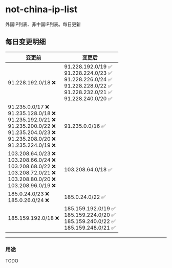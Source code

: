 # not-china-ip-list
外国IP列表、非中国IP列表。每日更新

每日变更明细
--------------------
|  变更前   | 变更后 |
|  ----  | ----  |
|  91.228.192.0/18 :x:  | 91.228.192.0/19 :white_check_mark: <br> 91.228.224.0/23 :white_check_mark: <br> 91.228.226.0/24 :white_check_mark: <br> 91.228.228.0/22 :white_check_mark: <br> 91.228.232.0/21 :white_check_mark: <br> 91.228.240.0/20 :white_check_mark: <br>  | 
|  91.235.0.0/17 :x: <br> 91.235.128.0/18 :x: <br> 91.235.192.0/21 :x: <br> 91.235.200.0/22 :x: <br> 91.235.204.0/23 :x: <br> 91.235.208.0/20 :x: <br> 91.235.224.0/19 :x: <br> | 91.235.0.0/16 :white_check_mark: | 
|  103.208.64.0/23 :x: <br> 103.208.66.0/24 :x: <br> 103.208.68.0/22 :x: <br> 103.208.72.0/21 :x: <br> 103.208.80.0/20 :x: <br> 103.208.96.0/19 :x: <br> | 103.208.64.0/18 :white_check_mark: | 
|  185.0.24.0/23 :x: <br> 185.0.26.0/24 :x: <br> | 185.0.24.0/22 :white_check_mark: | 
|  185.159.192.0/18 :x:  | 185.159.192.0/19 :white_check_mark: <br> 185.159.224.0/20 :white_check_mark: <br> 185.159.240.0/22 :white_check_mark: <br> 185.159.248.0/21 :white_check_mark: <br>  | 

--------------------
### 用途
TODO
